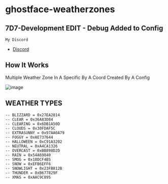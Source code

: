 # ghostface-weatherzones

## 7D7-Development EDIT - Debug Added to Config

```My Discord```
- [Discord](https://discord.gg/UFng7DWnWP)

## How It Works
Multiple Weather Zone In A Specific  By A Coord Created By A Config

![image](https://github.com/IDKFORCE/fs-weatherzones/assets/71199348/cbcce4cf-f424-474c-82dc-4ae0bae8309a)


## WEATHER TYPES

```
-- BLIZZARD = 0x27EA2814
-- CLEAR = 0x36A83D84
-- CLEARING = 0x6DB1A50D
-- CLOUDS = 0x30FDAF5C
-- EXTRASUNNY = 0x97AA0A79
-- FOGGY = 0xAE737644
-- HALLOWEEN = 0xC91A3202
-- NEUTRAL = 0xA4CA1326
-- OVERCAST = 0xBB898D2D
-- RAIN = 0x54A69840
-- SMOG = 0x10DCF4B5
-- SNOW = 0xEFB6EFF6
-- SNOWLIGHT = 0x23FB812B
-- THUNDER = 0xB677829F
-- XMAS = 0xAAC9C895
```
